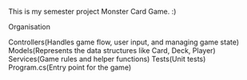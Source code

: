 This is my semester project Monster Card Game. :)

Organisation

Controllers(Handles game flow, user input, and managing game state)
Models(Represents the data structures like Card, Deck, Player)
Services(Game rules and helper functions)
Tests(Unit tests)
Program.cs(Entry point for the game)
